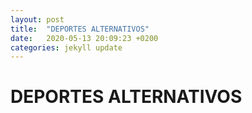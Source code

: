```yaml
---
layout: post
title:  "DEPORTES ALTERNATIVOS"
date:   2020-05-13 20:09:23 +0200
categories: jekyll update
---
```


# DEPORTES ALTERNATIVOS
